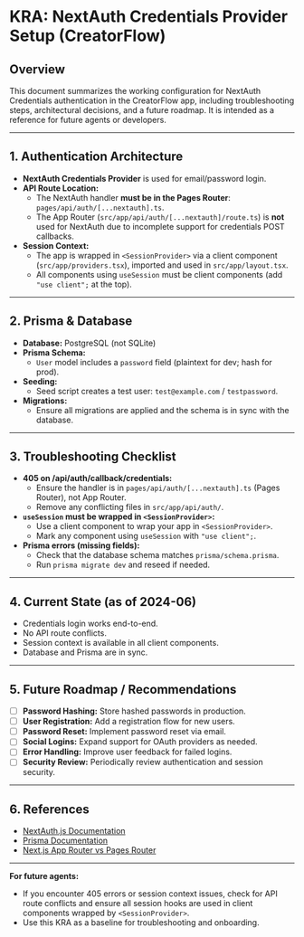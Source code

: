 # KRA: NextAuth Credentials Provider Setup (CreatorFlow)

## Overview
This document summarizes the working configuration for NextAuth Credentials authentication in the CreatorFlow app, including troubleshooting steps, architectural decisions, and a future roadmap. It is intended as a reference for future agents or developers.

---

## 1. **Authentication Architecture**
- **NextAuth Credentials Provider** is used for email/password login.
- **API Route Location:**
  - The NextAuth handler **must be in the Pages Router**: `pages/api/auth/[...nextauth].ts`.
  - The App Router (`src/app/api/auth/[...nextauth]/route.ts`) is **not** used for NextAuth due to incomplete support for credentials POST callbacks.
- **Session Context:**
  - The app is wrapped in `<SessionProvider>` via a client component (`src/app/providers.tsx`), imported and used in `src/app/layout.tsx`.
  - All components using `useSession` must be client components (add `"use client";` at the top).

---

## 2. **Prisma & Database**
- **Database:** PostgreSQL (not SQLite)
- **Prisma Schema:**
  - `User` model includes a `password` field (plaintext for dev; hash for prod).
- **Seeding:**
  - Seed script creates a test user: `test@example.com` / `testpassword`.
- **Migrations:**
  - Ensure all migrations are applied and the schema is in sync with the database.

---

## 3. **Troubleshooting Checklist**
- **405 on /api/auth/callback/credentials:**
  - Ensure the handler is in `pages/api/auth/[...nextauth].ts` (Pages Router), not App Router.
  - Remove any conflicting files in `src/app/api/auth/`.
- **`useSession` must be wrapped in `<SessionProvider>`:**
  - Use a client component to wrap your app in `<SessionProvider>`.
  - Mark any component using `useSession` with `"use client";`.
- **Prisma errors (missing fields):**
  - Check that the database schema matches `prisma/schema.prisma`.
  - Run `prisma migrate dev` and reseed if needed.

---

## 4. **Current State (as of 2024-06)**
- Credentials login works end-to-end.
- No API route conflicts.
- Session context is available in all client components.
- Database and Prisma are in sync.

---

## 5. **Future Roadmap / Recommendations**
- [ ] **Password Hashing:** Store hashed passwords in production.
- [ ] **User Registration:** Add a registration flow for new users.
- [ ] **Password Reset:** Implement password reset via email.
- [ ] **Social Logins:** Expand support for OAuth providers as needed.
- [ ] **Error Handling:** Improve user feedback for failed logins.
- [ ] **Security Review:** Periodically review authentication and session security.

---

## 6. **References**
- [NextAuth.js Documentation](https://next-auth.js.org/)
- [Prisma Documentation](https://www.prisma.io/docs/)
- [Next.js App Router vs Pages Router](https://nextjs.org/docs/pages/building-your-application/routing/pages-and-app-directory)

---

**For future agents:**
- If you encounter 405 errors or session context issues, check for API route conflicts and ensure all session hooks are used in client components wrapped by `<SessionProvider>`.
- Use this KRA as a baseline for troubleshooting and onboarding. 